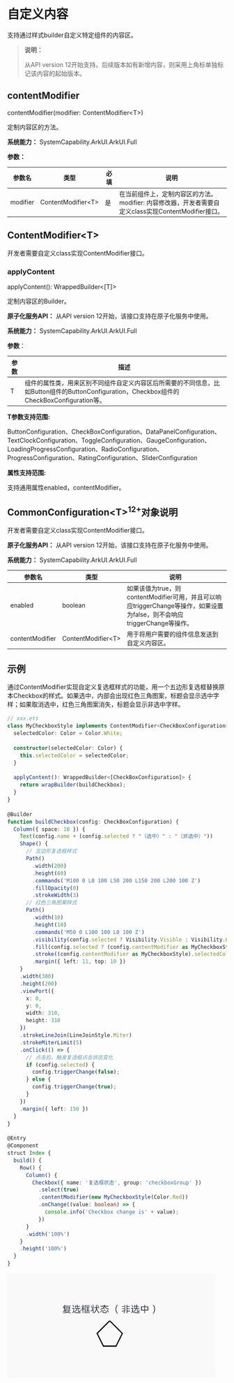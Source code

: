 # 自定义内容

支持通过样式builder自定义特定组件的内容区。

> **说明：**
>
> 从API version 12开始支持。后续版本如有新增内容，则采用上角标单独标记该内容的起始版本。

## contentModifier

contentModifier(modifier: ContentModifier\<T>)

定制内容区的方法。

**系统能力：** SystemCapability.ArkUI.ArkUI.Full

**参数：**

| 参数名   | 类型               | 必填 | 说明                                                         |
| -------- | ------------------ | ---- | ------------------------------------------------------------ |
| modifier | ContentModifier\<T> | 是   | 在当前组件上，定制内容区的方法。<br/>modifier: 内容修改器，开发者需要自定义class实现ContentModifier接口。 |

## ContentModifier\<T>

开发者需要自定义class实现ContentModifier接口。

### applyContent

applyContent(): WrappedBuilder<[T]>

定制内容区的Builder。

**原子化服务API：** 从API version 12开始，该接口支持在原子化服务中使用。

**系统能力：** SystemCapability.ArkUI.ArkUI.Full

**参数**：

| 参数 | 描述                                                         |
| ---- | ------------------------------------------------------------ |
| T    | 组件的属性类，用来区别不同组件自定义内容区后所需要的不同信息，比如Button组件的ButtonConfiguration，Checkbox组件的CheckBoxConfiguration等。 |

**T参数支持范围:**

ButtonConfiguration、CheckBoxConfiguration、DataPanelConfiguration、TextClockConfiguration、ToggleConfiguration、GaugeConfiguration、LoadingProgressConfiguration、RadioConfiguration、ProgressConfiguration、RatingConfiguration、SliderConfiguration

**属性支持范围:**

支持通用属性enabled，contentModifier。
## CommonConfiguration\<T><sup>12+</sup>对象说明

开发者需要自定义class实现ContentModifier接口。

**原子化服务API：** 从API version 12开始，该接口支持在原子化服务中使用。

**系统能力：** SystemCapability.ArkUI.ArkUI.Full

| 参数名  | 类型    | 说明              |
| ------ | ------ | ---------------- |
| enabled | boolean | 如果该值为true，则contentModifier可用，并且可以响应triggerChange等操作，如果设置为false，则不会响应triggerChange等操作。 |
| contentModifier | ContentModifier\<T> | 用于将用户需要的组件信息发送到自定义内容区。 |


## 示例

通过ContentModifier实现自定义复选框样式的功能，用一个五边形复选框替换原本Checkbox的样式。如果选中，内部会出现红色三角图案，标题会显示选中字样；如果取消选中，红色三角图案消失，标题会显示非选中字样。

```ts
// xxx.ets
class MyCheckboxStyle implements ContentModifier<CheckBoxConfiguration> {
  selectedColor: Color = Color.White;

  constructor(selectedColor: Color) {
    this.selectedColor = selectedColor;
  }

  applyContent(): WrappedBuilder<[CheckBoxConfiguration]> {
    return wrapBuilder(buildCheckbox);
  }
}

@Builder
function buildCheckbox(config: CheckBoxConfiguration) {
  Column({ space: 10 }) {
    Text(config.name + (config.selected ? "（选中）" : "（非选中）"))
    Shape() {
      // 五边形复选框样式
      Path()
        .width(200)
        .height(60)
        .commands('M100 0 L0 100 L50 200 L150 200 L200 100 Z')
        .fillOpacity(0)
        .strokeWidth(3)
      // 红色三角图案样式
      Path()
        .width(10)
        .height(10)
        .commands('M50 0 L100 100 L0 100 Z')
        .visibility(config.selected ? Visibility.Visible : Visibility.Hidden)
        .fill(config.selected ? (config.contentModifier as MyCheckboxStyle).selectedColor : Color.Black)
        .stroke((config.contentModifier as MyCheckboxStyle).selectedColor)
        .margin({ left: 11, top: 10 })
    }
    .width(300)
    .height(200)
    .viewPort({
      x: 0,
      y: 0,
      width: 310,
      height: 310
    })
    .strokeLineJoin(LineJoinStyle.Miter)
    .strokeMiterLimit(5)
    .onClick(() => {
      // 点击后，触发复选框点击状态变化
      if (config.selected) {
        config.triggerChange(false);
      } else {
        config.triggerChange(true);
      }
    })
    .margin({ left: 150 })
  }
}

@Entry
@Component
struct Index {
  build() {
    Row() {
      Column() {
        Checkbox({ name: '复选框状态', group: 'checkboxGroup' })
          .select(true)
          .contentModifier(new MyCheckboxStyle(Color.Red))
          .onChange((value: boolean) => {
            console.info('Checkbox change is' + value);
          })
      }
      .width('100%')
    }
    .height('100%')
  }
}
```

![](figures/common_builder.gif)
